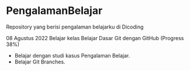 # PengalamanBelajar
Repository yang berisi pengalaman belajarku di Dicoding

08 Agustus 2022
Belajar kelas Belajar Dasar Git dengan GitHub (Progress 38%)
* Belajar dengan studi kasus Pengalaman Belajar.
* Belajar Git Branches.
